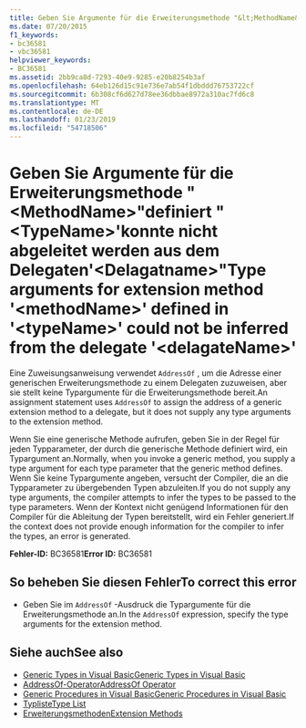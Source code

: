 ```yaml
---
title: Geben Sie Argumente für die Erweiterungsmethode "&lt;MethodName&gt;"definiert "&lt;TypeName&gt;'konnte nicht abgeleitet werden aus dem Delegaten'&lt;Delagatname&gt;"
ms.date: 07/20/2015
f1_keywords:
- bc36581
- vbc36581
helpviewer_keywords:
- BC36581
ms.assetid: 2bb9ca8d-7293-40e9-9285-e20b8254b3af
ms.openlocfilehash: 64eb126d15c91e736e7ab54f1dbddd76753722cf
ms.sourcegitcommit: 6b308cf6d627d78ee36dbbae8972a310ac7fd6c8
ms.translationtype: MT
ms.contentlocale: de-DE
ms.lasthandoff: 01/23/2019
ms.locfileid: "54718506"
---
```

# <a name="type-arguments-for-extension-method-ltmethodnamegt-defined-in-lttypenamegt-could-not-be-inferred-from-the-delegate-ltdelagatenamegt"></a><span data-ttu-id="d5eee-102">Geben Sie Argumente für die Erweiterungsmethode "&lt;MethodName&gt;"definiert "&lt;TypeName&gt;'konnte nicht abgeleitet werden aus dem Delegaten'&lt;Delagatname&gt;"</span><span class="sxs-lookup"><span data-stu-id="d5eee-102">Type arguments for extension method '&lt;methodName&gt;' defined in '&lt;typeName&gt;' could not be inferred from the delegate '&lt;delagateName&gt;'</span></span>
<span data-ttu-id="d5eee-103">Eine Zuweisungsanweisung verwendet `AddressOf` , um die Adresse einer generischen Erweiterungsmethode zu einem Delegaten zuzuweisen, aber sie stellt keine Typargumente für die Erweiterungsmethode bereit.</span><span class="sxs-lookup"><span data-stu-id="d5eee-103">An assignment statement uses `AddressOf` to assign the address of a generic extension method to a delegate, but it does not supply any type arguments to the extension method.</span></span>  
  
 <span data-ttu-id="d5eee-104">Wenn Sie eine generische Methode aufrufen, geben Sie in der Regel für jeden Typparameter, der durch die generische Methode definiert wird, ein Typargument an.</span><span class="sxs-lookup"><span data-stu-id="d5eee-104">Normally, when you invoke a generic method, you supply a type argument for each type parameter that the generic method defines.</span></span> <span data-ttu-id="d5eee-105">Wenn Sie keine Typargumente angeben, versucht der Compiler, die an die Typparameter zu übergebenden Typen abzuleiten.</span><span class="sxs-lookup"><span data-stu-id="d5eee-105">If you do not supply any type arguments, the compiler attempts to infer the types to be passed to the type parameters.</span></span> <span data-ttu-id="d5eee-106">Wenn der Kontext nicht genügend Informationen für den Compiler für die Ableitung der Typen bereitstellt, wird ein Fehler generiert.</span><span class="sxs-lookup"><span data-stu-id="d5eee-106">If the context does not provide enough information for the compiler to infer the types, an error is generated.</span></span>  
  
 <span data-ttu-id="d5eee-107">**Fehler-ID:** BC36581</span><span class="sxs-lookup"><span data-stu-id="d5eee-107">**Error ID:** BC36581</span></span>  
  
## <a name="to-correct-this-error"></a><span data-ttu-id="d5eee-108">So beheben Sie diesen Fehler</span><span class="sxs-lookup"><span data-stu-id="d5eee-108">To correct this error</span></span>  
  
-   <span data-ttu-id="d5eee-109">Geben Sie im `AddressOf` -Ausdruck die Typargumente für die Erweiterungsmethode an.</span><span class="sxs-lookup"><span data-stu-id="d5eee-109">In the `AddressOf` expression, specify the type arguments for the extension method.</span></span>  
  
## <a name="see-also"></a><span data-ttu-id="d5eee-110">Siehe auch</span><span class="sxs-lookup"><span data-stu-id="d5eee-110">See also</span></span>
- [<span data-ttu-id="d5eee-111">Generic Types in Visual Basic</span><span class="sxs-lookup"><span data-stu-id="d5eee-111">Generic Types in Visual Basic</span></span>](../../visual-basic/programming-guide/language-features/data-types/generic-types.md)
- [<span data-ttu-id="d5eee-112">AddressOf-Operator</span><span class="sxs-lookup"><span data-stu-id="d5eee-112">AddressOf Operator</span></span>](../../visual-basic/language-reference/operators/addressof-operator.md)
- [<span data-ttu-id="d5eee-113">Generic Procedures in Visual Basic</span><span class="sxs-lookup"><span data-stu-id="d5eee-113">Generic Procedures in Visual Basic</span></span>](../../visual-basic/programming-guide/language-features/data-types/generic-procedures.md)
- [<span data-ttu-id="d5eee-114">Typliste</span><span class="sxs-lookup"><span data-stu-id="d5eee-114">Type List</span></span>](../../visual-basic/language-reference/statements/type-list.md)
- [<span data-ttu-id="d5eee-115">Erweiterungsmethoden</span><span class="sxs-lookup"><span data-stu-id="d5eee-115">Extension Methods</span></span>](../../visual-basic/programming-guide/language-features/procedures/extension-methods.md)
